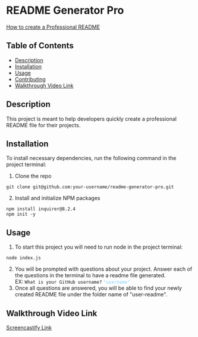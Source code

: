 # README Generator Pro
[How to create a Professional README](https://coding-boot-camp.github.io/full-stack/github/professional-readme-guide)

## Table of Contents
- [Description](#description)
- [Installation](#installation)
- [Usage](#usage)
- [Contributing](#contributing)
- [Walkthrough Video Link](#walkthrough-video-link)

## Description
This project is meant to help developers quickly create a professional README file for their projects.

## Installation
To install necessary dependencies, run the following command in the project terminal:  
   1. Clone the repo  
   ```
   git clone git@github.com:your-username/readme-generator-pro.git
   ```
  2. Install and initialize NPM packages  
   ```
   npm install inquirer@8.2.4
   npm init -y
   ```

## Usage
   1. To start this project you will need to run node in the project terminal:  
   ```
   node index.js
   ```
   2. You will be prompted with questions about your project. Answer each of the questions in the terminal to have a readme file generated.  
   EX: ```What is your GitHub username?``` <code style="color : LightSkyBlue">"username"</code>
   3. Once all questions are answered, you will be able to find your newly created README file under the folder name of "user-readme".


## Walkthrough Video Link
<a href="https://drive.google.com/file/d/14FUYwoaeihYuUwgnLqObqWv1Y_K1XKJu/view" target="_blank">Screencastify Link</a>